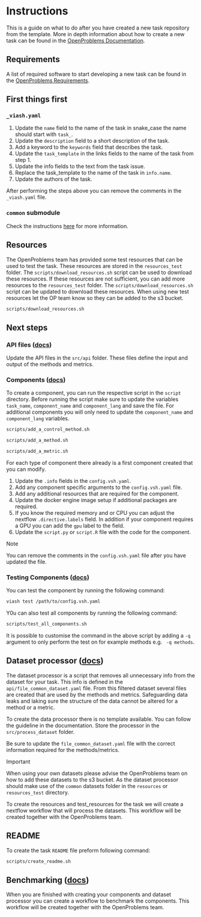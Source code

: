 # Instructions

This is a guide on what to do after you have created a new task repository from the template. More in depth information about how to create a new task can be found in the [OpenProblems Documentation](https://openproblems.bio/documentation/create_task/).

## Requirements

A list of required software to start developing a new task can be found in the [OpenProblems Requirements](https://openproblems.bio/documentation/create_task/requirements).

## First things first

### `_viash.yaml`

1. Update the `name` field to the name of the task in snake_case the name should start with `task_`.
2. Update the `description` field to a short description of the task.
3. Add a keyword to the `keywords` field that describes the task.
4. Update the `task_template` in the links fields to the name of the task from step 1.
5. Update the info fields to the text from the task issue.
6. Replace the task_template to the name of the task in `info.name`.
7. Update the authors of the task.

After performing the steps above you can remove the comments in the `_viash.yaml` file.

### `common` submodule

Check the instructions [here](README.md) for more information.

## Resources

The OpenProblems team has provided some test resources that can be used to test the task. These resources are stored in the `resources_test` folder. The `scripts/download_resources.sh` script can be used to download these resources.
If these resources are not sufficient, you can add more resources to the `resources_test` folder. The `scripts/download_resources.sh` script can be updated to download these resources. When using new test resources let the OP team know so they can be added to the s3 bucket.

```bash	
scripts/download_resources.sh
```

## Next steps

### API files ([docs](https://openproblems.bio/documentation/create_task/design_api))

Update the API files in the `src/api` folder. These files define the input and output of the methods and metrics. 

### Components ([docs](https://openproblems.bio/documentation/create_task/create_components))

To create a component, you can run the respective script in the `script` directory. Before running the script make sure to update the variables `task_name`, `component_name` and `component_lang` and save the file. For additional components you will only need to update the `component_name` and `component_lang` variables.

```bash
scripts/add_a_control_method.sh
```

```bash
scripts/add_a_method.sh
```

```bash
scripts/add_a_metric.sh
```

For each type of component there already is a first component created that you can modify.

1. Update the `.info` fields in the  `config.vsh.yaml`.
2. Add any component specific arguments to the `config.vsh.yaml` file.
3. Add any additional resources that are required for the component.
4. Update the docker engine image setup if additional packages are required.
5. If you know the required memory and or CPU you can adjust the nextflow `.directive.labels` field. In addition if your component requires a GPU you can add the `gpu` label to the field.
6. Update the `script.py` or `script.R` file with the code for the component.

> [!NOTE]
> You can remove the comments in the `config.vsh.yaml` file after you have updated the file.

### Testing Components ([docs](https://openproblems.bio/documentation/create_component/run_tests))

You can test the component by running the following command:

```bash
viash test /path/to/config.vsh.yaml
```

Y0u can also test all components by running the following command:

```bash
scripts/test_all_components.sh
```

It is possible to customise the command in the above script by adding a `-q` argument to only perform the test on for example methods e.g. ` -q methods`.


## Dataset processor ([docs](https://openproblems.bio/documentation/create_task/dataset_processor))

The dataset processor is a script that removes all unnecessary info from the dataset for your task. This info is defined in the `api/file_common_dataset.yaml` file. From this filtered dataset several files are created that are used by the methods and metrics. Safeguarding data leaks and laking sure the structure of the data cannot be altered for a method or a metric.

To create the data processor there is no template available. You can follow the guideline in the documentation. Store the processor in the `src/process_dataset` folder.

Be sure to update the `file_common_dataset.yaml` file with the correct information required for the methods/metrics.

> [!IMPORTANT]
> When using your own datasets please advise the OpenProblems team on how to add these datasets to the s3 bucket.
> As the dataset processor should make use of the `common` datasets folder in the `resources` or `resources_test` directory.

To create the resources and test_resources for the task we will create a nextflow workflow that will process the datasets. This workflow will be created together with the OpenProblems team.

## README

To create the task `README` file preform following command:

```bash
scripts/create_readme.sh
```

## Benchmarking ([docs](https://openproblems.bio/documentation/create_task/create_workflow))

When you are finished with creating your components and dataset processor you can create a workflow to benchmark the components. This workflow will be created together with the OpenProblems team.
